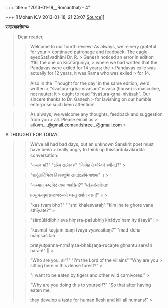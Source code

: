 +++
title = "2013-01-18__Romanthaḥ - 4"

+++
[[Mohan K.V	2013-01-18, 21:23:07 [Source](https://groups.google.com/g/sadaswada/c/Vz0yjciOF5Q)]]



**सदास्वादरोमन्थः**

  

> Dear reader,
> > 
> >   
> > 
> > 
> > Welcome to our fourth review! As always, we're very grateful for your > continued patronage and feedback. The eagle-eyedŚatāvadhāni Dr. R. > Ganesh noticed an error in edition #16, the one on Kirātārjunīya, > where we had written that the Pandavas were exiled for 14 years; the > Pandavas exile was actually for 12 years, it was Rama who was exiled > for 14.
> > 
> > 
> >   
> > 
> > 
> > Also in the 'Thought for the day' in the same edition, we'd written > "śvaśura-gṛha-nivāsaṃ".nivāsa (house) is masculine, not neuter; it > ought to read "śvaśura-gṛha-nivāsaḥ". Our sincere thanks to Dr. Ganesh > for lavishing on our humble enterprise such keen attention!
> > 
> > 
> >   
> > 

> 
> > 
> > As always, we welcome any thoughts, feedback and suggestion from you > all. Please email us > at[kvm....@gmail.com]()and[shree...@gmail.com]() >
> 
> > 
> >   
> > 
> > 

A THOUGHT FOR TODAY:

  

> 
> > 
> > 
> > 
> > 
> > 
> > 
> > We've all had bad days, but an unknown Sanskrit poet must have been > really angry to think up thisśārdūlāvikrīdita conversation:
> > 
> > 
> >   
> > 
> > 
> > 
> > "कस्त्वं भो?" "ऽस्मि खलेश्वरः" "किमिह ते घोरेवने स्थीयते?" >
> 
> > 
> > "शार्दूलादिभिरेव हिंस्रपशुभिः खाद्योऽहमित्याशया" । >
> 
> > 
> > "कस्मात् कष्टमिदं त्वया व्यवसितं?" "मद्देहमांसाशिताः
> > 
> > 
> > प्रत्युत्पन्ननृमांसभक्षणरुचःते घ्नन्तु सर्वान् नरान्!" ॥ >
> 
> > 
> > 
> >   
> > 
> > 
> > 
> > "kas tvaṃ bho?" " 'smi khaleśvaraḥ" "kim iha te ghore vane sthīyate?" >
> 
> > 
> > "śārdūlādibhir eva hiṃsra-paśubhiḥ khādyo'ham ity āśayā" \| >
> 
> > 
> > "kasmāt kaṣṭam idaṃ tvayā vyavasitaṃ?" "mad-deha-māṃsāśitāḥ
> > 
> > 
> > pratyutpanna-nṛmāṃsa-bhakṣaṇa-rucaḥte ghnantu sarvān narān!" \|\| >
> 
> > 
> > 
> >   
> > 
> > 
> > "Who are you, sir?" "I'm the Lord of the villains" "Why are you > sitting here in this dense forest?" >
> 
> > 
> > "I want to be eaten by tigers and other wild carnivores." >
> 
> > 
> > "Why are you doing this to yourself?" "So that after having eaten me,
> > 
> > 
> > they develop a taste for human flesh and kill all humans!" >
> 
> > 
> > 
> > 
> > 
> > 
> > 

  

